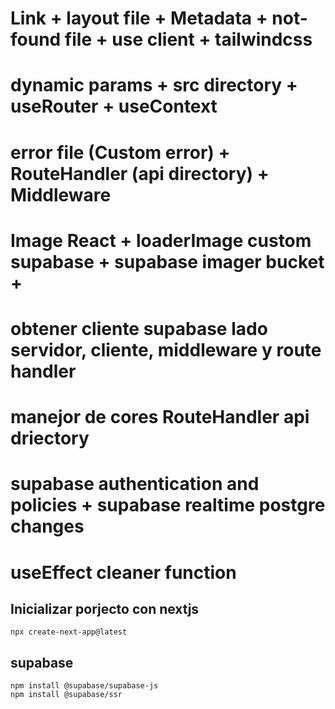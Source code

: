 # Link + layout file + Metadata + not-found file + use client + tailwindcss
# dynamic params + src directory + useRouter + useContext
# error file (Custom error) + RouteHandler (api directory) + Middleware
# Image React + loaderImage custom supabase + supabase imager bucket + 
# obtener cliente supabase lado servidor, cliente, middleware y route handler
# manejor de cores RouteHandler api driectory
# supabase authentication and policies + supabase realtime postgre changes
# useEffect cleaner function

## Inicializar porjecto con nextjs
`npx create-next-app@latest`

## supabase
```
npm install @supabase/supabase-js
npm install @supabase/ssr
```